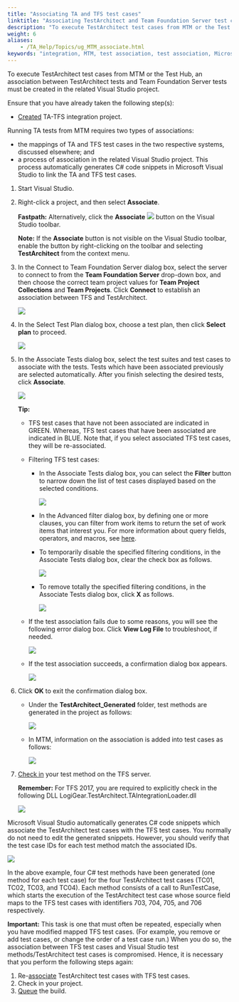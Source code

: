 ```yaml
--- 
title: "Associating TA and TFS test cases"
linktitle: "Associating TestArchitect and Team Foundation Server test cases in Visual Studio"
description: "To execute TestArchitect test cases from MTM or the Test Hub, an association between TestArchitect tests and Team Foundation Server tests must be created in the related Visual Studio project."
weight: 6
aliases: 
    - /TA_Help/Topics/ug_MTM_associate.html
keywords: "integration, MTM, test association, test association, Microsoft Test Manager"
---
```


To execute TestArchitect test cases from MTM or the Test Hub, an association between TestArchitect tests and Team Foundation Server tests must be created in the related Visual Studio project.

Ensure that you have already taken the following step\(s\):

-   [Created](/TA_Help/Topics/Integration_MTM_creating_vs_project.html) TA-TFS integration project.

Running TA tests from MTM requires two types of associations:

-   the mappings of TA and TFS test cases in the two respective systems, discussed elsewhere; and
-   a process of association in the related Visual Studio project. This process automatically generates C\# code snippets in Microsoft Visual Studio to link the TA and TFS test cases.

1.  Start Visual Studio.

2.  Right-click a project, and then select **Associate**.

    **Fastpath:** Alternatively, click the **Associate** ![](/images/TA_Help/Images/MTM_generate_and_associate_test_method_from_testArchitect_btn.png) button on the Visual Studio toolbar.

    **Note:** If the **Associate** button is not visible on the Visual Studio toolbar, enable the button by right-clicking on the toolbar and selecting **TestArchitect** from the context menu.

3.  In the Connect to Team Foundation Server dialog box, select the server to connect to from the **Team Foundation Server** drop-down box, and then choose the correct team project values for **Team Project Collections** and **Team Projects**. Click **Connect** to establish an association between TFS and TestArchitect.

    ![](/images/TA_Help/Images/Connect_to_TFS_from_VS.png)

4.  In the Select Test Plan dialog box, choose a test plan, then click **Select plan** to proceed.

    ![](/images/TA_Help/Images/select_test_plan_VS.png)

5.  In the Associate Tests dialog box, select the test suites and test cases to associate with the tests. Tests which have been associated previously are selected automatically. After you finish selecting the desired tests, click **Associate**.

    ![](/images/TA_Help/Images/VS_select_test_to_associate.png)

    **Tip:**

    -   TFS test cases that have not been associated are indicated in GREEN. Whereas, TFS test cases that have been associated are indicated in BLUE. Note that, if you select associated TFS test cases, they will be re-associated.
    -   Filtering TFS test cases:
        -   In the Associate Tests dialog box, you can select the **Filter** button to narrow down the list of test cases displayed based on the selected conditions.

            ![](/images/TA_Help/Images/TFS_association_filters.png)

        -   In the Advanced filter dialog box, by defining one or more clauses, you can filter from work items to return the set of work items that interest you. For more information about query fields, operators, and macros, see [here](https://docs.microsoft.com/en-us/vsts/work/track/query-operators-variables).
        -   To temporarily disable the specified filtering conditions, in the Associate Tests dialog box, clear the check box as follows.

            ![](/images/TA_Help/Images/TA_TFS_association_filtering.png)

        -   To remove totally the specified filtering conditions, in the Associate Tests dialog box, click **X** as follows.

            ![](/images/TA_Help/Images/TA_TFS_association_filtering_remove.png)

    -   If the test association fails due to some reasons, you will see the following error dialog box. Click **View Log File** to troubleshoot, if needed.

        ![](/images/TA_Help/Images/TA_TFS_association_failed.png)

    -   If the test association succeeds, a confirmation dialog box appears.

        ![](/images/TA_Help/Images/TA_MTM_association_dlg.png)

6.  Click **OK** to exit the confirmation dialog box.

    -   Under the **TestArchitect\_Generated** folder, test methods are generated in the project as follows:

        ![](/images/TA_Help/Images/VS_project_after_associate.png)

    -   In MTM, information on the association is added into test cases as follows:

        ![](/images/TA_Help/Images/MTM_association_added_toTC.png)

7.  [Check in](https://docs.microsoft.com/en-us/vsts/tfvc/check-your-work-team-codebase?view=vsts#choose-the-files-you-want-to-check-in) your test method on the TFS server.

    **Remember:** For TFS 2017, you are required to explicitly check in the following DLL LogiGear.TestArchitect.TAIntegrationLoader.dll

    ![](/images/TA_Help/Images/check_in_TA_dll.png)


Microsoft Visual Studio automatically generates C\# code snippets which associate the TestArchitect test cases with the TFS test cases. You normally do not need to edit the generated snippets. However, you should verify that the test case IDs for each test method match the associated IDs.

![](/images/TA_Help/Images/MTM_generated_code.png)

In the above example, four C\# test methods have been generated \(one method for each test case\) for the four TestArchitect test cases \(TC01, TC02, TC03, and TC04\). Each method consists of a call to RunTestCase, which starts the execution of the TestArchitect test case whose source field maps to the TFS test cases with identifiers 703, 704, 705, and 706 respectively.

**Important:** This task is one that must often be repeated, especially when you have modified mapped TFS test cases. \(For example, you remove or add test cases, or change the order of a test case run.\) When you do so, the association between TFS test cases and Visual Studio test methods/TestArchitect test cases is compromised. Hence, it is necessary that you perform the following steps again:

1.  Re-[associate](/TA_Help/Topics/ug_MTM_associate.html) TestArchitect test cases with TFS test cases.
2.  Check in your project.
3.  [Queue](/TA_Help/Topics/ug_MTM_queue_build.html) the build.




